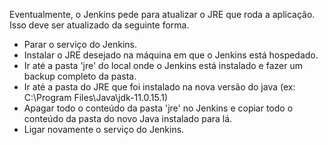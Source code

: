 Eventualmente, o Jenkins pede para atualizar o JRE que roda a aplicação. Isso deve ser atualizado da seguinte forma.

- Parar o serviço do Jenkins.
- Instalar o JRE desejado na máquina em que o Jenkins está hospedado.
- Ir até a pasta 'jre' do local onde o Jenkins está instalado e fazer um backup completo da pasta.
- Ir até a pasta do JRE que foi instalado na nova versão do java (ex: C:\Program Files\Java\jdk-11.0.15.1)
- Apagar todo o conteúdo da pasta 'jre' no Jenkins e copiar todo o conteúdo da pasta do novo Java instalado para lá.
- Ligar novamente o serviço do Jenkins.

